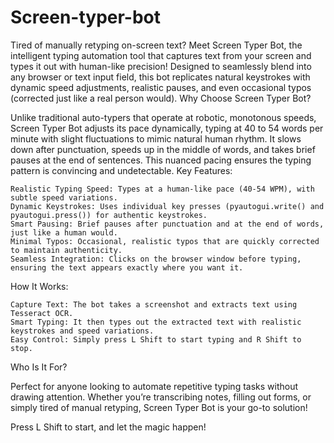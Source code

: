 # Screen-typer-bot

Tired of manually retyping on-screen text? Meet Screen Typer Bot, the intelligent typing automation tool that captures text from your screen and types it out with human-like precision! Designed to seamlessly blend into any browser or text input field, this bot replicates natural keystrokes with dynamic speed adjustments, realistic pauses, and even occasional typos (corrected just like a real person would).
Why Choose Screen Typer Bot?

Unlike traditional auto-typers that operate at robotic, monotonous speeds, Screen Typer Bot adjusts its pace dynamically, typing at 40 to 54 words per minute with slight fluctuations to mimic natural human rhythm. It slows down after punctuation, speeds up in the middle of words, and takes brief pauses at the end of sentences. This nuanced pacing ensures the typing pattern is convincing and undetectable.
Key Features:

    Realistic Typing Speed: Types at a human-like pace (40-54 WPM), with subtle speed variations.
    Dynamic Keystrokes: Uses individual key presses (pyautogui.write() and pyautogui.press()) for authentic keystrokes.
    Smart Pausing: Brief pauses after punctuation and at the end of words, just like a human would.
    Minimal Typos: Occasional, realistic typos that are quickly corrected to maintain authenticity.
    Seamless Integration: Clicks on the browser window before typing, ensuring the text appears exactly where you want it.

How It Works:

    Capture Text: The bot takes a screenshot and extracts text using Tesseract OCR.
    Smart Typing: It then types out the extracted text with realistic keystrokes and speed variations.
    Easy Control: Simply press L Shift to start typing and R Shift to stop.

Who Is It For?

Perfect for anyone looking to automate repetitive typing tasks without drawing attention. Whether you’re transcribing notes, filling out forms, or simply tired of manual retyping, Screen Typer Bot is your go-to solution!

Press L Shift to start, and let the magic happen!
